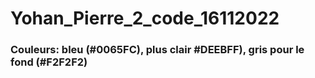 # Yohan_Pierre_2_code_16112022

### Couleurs:  bleu (#0065FC), plus clair #DEEBFF),  gris pour le fond (#F2F2F2)